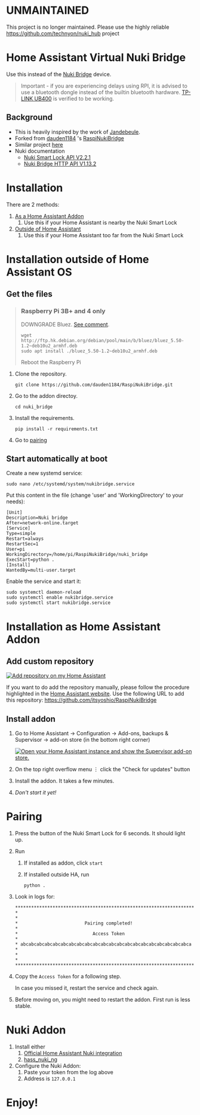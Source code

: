 # UNMAINTAINED

This project is no longer maintained. Please use the highly reliable https://github.com/technyon/nuki_hub project

# Home Assistant Virtual Nuki Bridge

Use this instead of the [Nuki Bridge](https://nuki.io/en/bridge/) device.

> Important - if you are experiencing delays using RPI, it is advised to use a bluetooth dongle instead of the builtin bluetooth hardware.
> [TP-LINK UB400](https://www.tp-link.com/us/home-networking/usb-adapter/ub400/) is verified to be working.

## Background

- This is heavily inspired by the work of [Jandebeule](https://github.com/jandebeule/nukiPyBridge).
- Forked from [dauden1184](https://github.com/dauden1184/) 's [RaspiNukiBridge](https://github.com/dauden1184/RaspiNukiBridge)
- Similar project [here](https://github.com/ftarolli/NukiBridgeAddon)
- Nuki documentation
  - [Nuki Smart Lock API V2.2.1](https://developer.nuki.io/page/nuki-smart-lock-api-2/2/#heading--lock-action)
  - [Nuki Bridge HTTP API V1.13.2](https://developer.nuki.io/page/nuki-bridge-http-api-1-13/4/#heading--lockstate)

# Installation

There are 2 methods:

1. [As a Home Assistant Addon](#installation-as-home-assistant-os)
   1. Use this if your Home Assistant is nearby the Nuki Smart Lock
2. [Outside of Home Assistant](#installation-outside-of-home-assistant-os)
   1. Use this if your Home Assistant too far from the Nuki Smart Lock

# Installation outside of Home Assistant OS

## Get the files

> ### Raspberry Pi 3B+ and 4 only
>
> DOWNGRADE Bluez. [See comment](https://github.com/dauden1184/RaspiNukiBridge/issues/1#issuecomment-1103969957).
>
> ```
> wget http://ftp.hk.debian.org/debian/pool/main/b/bluez/bluez_5.50-1.2~deb10u2_armhf.deb
> sudo apt install ./bluez_5.50-1.2~deb10u2_armhf.deb
> ```
>
> Reboot the Raspberry Pi

1. Clone the repository.

   ```
   git clone https://github.com/dauden1184/RaspiNukiBridge.git
   ```

2. Go to the addon directoy.

   ```
   cd nuki_bridge
   ```

3. Install the requirements.

   ```
   pip install -r requirements.txt
   ```

4. Go to [pairing](#pairing)

## Start automatically at boot

Create a new systemd service:

```
sudo nano /etc/systemd/system/nukibridge.service
```

Put this content in the file (change 'user' and 'WorkingDirectory' to your needs):

```
[Unit]
Description=Nuki bridge
After=network-online.target
[Service]
Type=simple
Restart=always
RestartSec=1
User=pi
WorkingDirectory=/home/pi/RaspiNukiBridge/nuki_bridge
ExecStart=python .
[Install]
WantedBy=multi-user.target
```

Enable the service and start it:

```
sudo systemctl daemon-reload
sudo systemctl enable nukibridge.service
sudo systemctl start nukibridge.service
```

# Installation as Home Assistant Addon

## Add custom repository

[![Add repository on my Home Assistant][repository-badge]][repository-url]

If you want to do add the repository manually, please follow the procedure highlighted in the [Home Assistant website](https://home-assistant.io/hassio/installing_third_party_addons). Use the following URL to add this repository: https://github.com/itsyoshio/RaspiNukiBridge

## Install addon

1. Go to Home Assistant -> Configuration -> Add-ons, backups & Supervisor -> add-on store (in the bottom right corner)

   [![Open your Home Assistant instance and show the Supervisor add-on store.](https://my.home-assistant.io/badges/supervisor_store.svg)](https://my.home-assistant.io/redirect/supervisor_store/)

2. On the top right overflow menu ⋮ click the "Check for updates" button
3. Install the addon. It takes a few minutes.
4. _Don't start it yet!_

# Pairing

1. Press the button of the Nuki Smart Lock for 6 seconds. It should light up.
2. Run

   1. If installed as addon, click `start`
   2. If installed outside HA, run

      `python .`

3. Look in logs for:

   ```
   ********************************************************************
   *                                                                  *
   *                         Pairing completed!                       *
   *                            Access Token                          *
   * abcabcabcabcabcabcabcabcabcabcabcabcabcabcabcabcabcabcabcabcabca *
   *                                                                  *
   ********************************************************************
   ```

4. Copy the `Access Token` for a following step.

   In case you missed it, restart the service and check again.

5. Before moving on, you might need to restart the addon. First run is less stable.

# Nuki Addon

1. Install either
   1. [Official Home Assistant Nuki integration](https://www.home-assistant.io/integrations/nuki/)
   2. [hass_nuki_ng](https://github.com/kvj/hass_nuki_ng)
2. Configure the Nuki Addon:
   1. Paste your token from the log above
   2. Address is `127.0.0.1`

# Enjoy!

[repository-badge]: https://img.shields.io/badge/Add%20repository%20to%20my-Home%20Assistant-41BDF5?logo=home-assistant&style=for-the-badge
[repository-url]: https://my.home-assistant.io/redirect/supervisor_add_addon_repository/?repository_url=https%3A%2F%2Fgithub.com%2Fitsyoshio%2FRaspiNukiBridge
